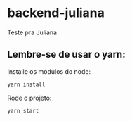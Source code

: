 # backend-juliana
 Teste pra Juliana


## Lembre-se de usar o yarn:

Installe os módulos do node:

```bash
yarn install
```

Rode o projeto:

```bash
yarn start
```